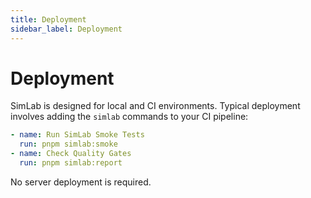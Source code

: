 ```yaml
---
title: Deployment
sidebar_label: Deployment
---
```


# Deployment

SimLab is designed for local and CI environments. Typical deployment involves adding the `simlab` commands to your CI pipeline:

```yaml
- name: Run SimLab Smoke Tests
  run: pnpm simlab:smoke
- name: Check Quality Gates
  run: pnpm simlab:report
```

No server deployment is required.

